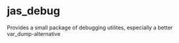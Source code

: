 jas_debug
=========

Provides a small package of debugging utilites, especially a better var_dump-alternative
